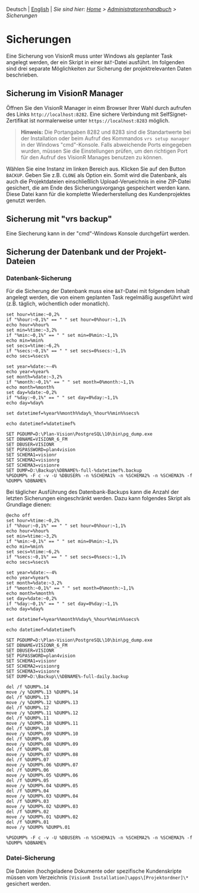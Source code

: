 <!-- TITLE: Sicherungen-->
<!-- SUBTITLE: Sicherungen der Datenbank und der Projektdateien im VisionR System -->

Deutsch | [English](../../en/system-admin-guide/backup) | *Sie sind hier: [Home](../../home) > [Administratorenhandbuch](system-admin-guide) > Sicherungen*

# Sicherungen

Eine Sicherung von VisionR muss unter Windows als geplanter Task angelegt werden, der ein Skript in einer `BAT`-Datei ausführt.  Im folgenden sind drei separate Möglichkeiten zur Sicherung der projektrelevanten Daten beschrieben.

## Sicherung im VisionR Manager

Öffnen Sie den VisionR Manager in einm Browser Ihrer Wahl durch aufrufen des Links `http://localhost:8282`. Eine sichere Verbindung mit SelfSignet-Zertifikat ist normalerweise unter `https://localhost:8283` möglich.

>  **Hinweis:** Die Portangaben 8282 und 8283 sind die Standartwerte bei der Installation oder beim Aufruf des Kommandos `vrs setup manager` in der Windows "cmd"-Konsole. Falls abweichende Ports eingegeben wurden, müssen Sie die Einstellungen prüfen, um den richtigen Port für den Aufruf des VisionR Manages benutzen zu können. 

Wählen Sie eine Instanz im linken Bereich aus. Klicken Sie auf den Button `BACKUP`. Geben Sie z.B. `CLONE` als Option ein. Somit wird die Datenbank, als auch die Projektdateien einschließlich Upload-Verueichnis in eine ZIP-Datei gesichert, die am Ende des Sicherungsvorgangs gespeichert werden kann. Diese Datei kann für die komplette Wiederherstellung des Kundenprojektes genutzt werden.

## Sicherung mit "vrs backup"

Eine Siecherung kann in der "cmd"-Windows Konsole durchgefürt werden.

## Sicherung der Datenbank und der Projekt-Dateien

### Datenbank-Sicherung

Für die Sicherung der Datenbank muss eine `BAT`-Datei mit folgendem Inhalt angelegt werden, die von einem geplanten Task regelmäßig ausgeführt wird (z.B. täglich, wöchentlich oder monatlich).

```batchfile
set hour=%time:~0,2%
if "%hour:~0,1%" == " " set hour=0%hour:~1,1%
echo hour=%hour%
set min=%time:~3,2%
if "%min:~0,1%" == " " set min=0%min:~1,1%
echo min=%min%
set secs=%time:~6,2%
if "%secs:~0,1%" == " " set secs=0%secs:~1,1%
echo secs=%secs%

set year=%date:~-4%
echo year=%year%
set month=%date:~3,2%
if "%month:~0,1%" == " " set month=0%month:~1,1%
echo month=%month%
set day=%date:~0,2%
if "%day:~0,1%" == " " set day=0%day:~1,1%
echo day=%day%

set datetimef=%year%%month%%day%_%hour%%min%%secs%

echo datetimef=%datetimef%

SET PGDUMP=D:\Plan-Vision\PostgreSQL\10\bin\pg_dump.exe
SET DBNAME=VISIONR_6_FM
SET DBUSER=VISIONR
SET PGPASSWORD=plan4vision
SET SCHEMA1=visionr
SET SCHEMA2=visionrg
SET SCHEMA3=visionre
SET DUMP=D:\Backup\%DBNAME%-full-%datetimef%.backup
%PGDUMP% -F c -v -U %DBUSER% -n %SCHEMA1% -n %SCHEMA2% -n %SCHEMA3% -f %DUMP% %DBNAME%
```

Bei täglicher Ausführung des Datenbank-Backups kann die Anzahl der letzten Sicherungen eingeschränkt werden. Dazu kann folgendes Skript als Grundlage dienen:

```batchfile
@echo off
set hour=%time:~0,2%
if "%hour:~0,1%" == " " set hour=0%hour:~1,1%
echo hour=%hour%
set min=%time:~3,2%
if "%min:~0,1%" == " " set min=0%min:~1,1%
echo min=%min%
set secs=%time:~6,2%
if "%secs:~0,1%" == " " set secs=0%secs:~1,1%
echo secs=%secs%

set year=%date:~-4%
echo year=%year%
set month=%date:~3,2%
if "%month:~0,1%" == " " set month=0%month:~1,1%
echo month=%month%
set day=%date:~0,2%
if "%day:~0,1%" == " " set day=0%day:~1,1%
echo day=%day%

set datetimef=%year%%month%%day%_%hour%%min%%secs%

echo datetimef=%datetimef%

SET PGDUMP=D:\Plan-Vision\PostgreSQL\10\bin\pg_dump.exe
SET DBNAME=VISIONR_6_FM
SET DBUSER=VISIONR
SET PGPASSWORD=plan4vision
SET SCHEMA1=visionr
SET SCHEMA2=visionrg
SET SCHEMA3=visionre
SET DUMP=D:\Backup\\%DBNAME%-full-daily.backup

del /f %DUMP%.14
move /y %DUMP%.13 %DUMP%.14
del /f %DUMP%.13
move /y %DUMP%.12 %DUMP%.13
del /f %DUMP%.12
move /y %DUMP%.11 %DUMP%.12
del /f %DUMP%.11
move /y %DUMP%.10 %DUMP%.11
del /f %DUMP%.10
move /y %DUMP%.09 %DUMP%.10
del /f %DUMP%.09
move /y %DUMP%.08 %DUMP%.09
del /f %DUMP%.08
move /y %DUMP%.07 %DUMP%.08
del /f %DUMP%.07
move /y %DUMP%.06 %DUMP%.07
del /f %DUMP%.06
move /y %DUMP%.05 %DUMP%.06
del /f %DUMP%.05
move /y %DUMP%.04 %DUMP%.05
del /f %DUMP%.04
move /y %DUMP%.03 %DUMP%.04
del /f %DUMP%.03
move /y %DUMP%.02 %DUMP%.03
del /f %DUMP%.02
move /y %DUMP%.01 %DUMP%.02
del /f %DUMP%.01
move /y %DUMP% %DUMP%.01

%PGDUMP% -F c -v -U %DBUSER% -n %SCHEMA1% -n %SCHEMA2% -n %SCHEMA3% -f %DUMP% %DBNAME%
```

### Datei-Sicherung

Die Dateien (hochgeladene Dokumente oder spezifische Kundenskripte müssen vom Verzeichnis `[VisionR Installation]\apps\[Projektordner]\*` gesichert werden.
